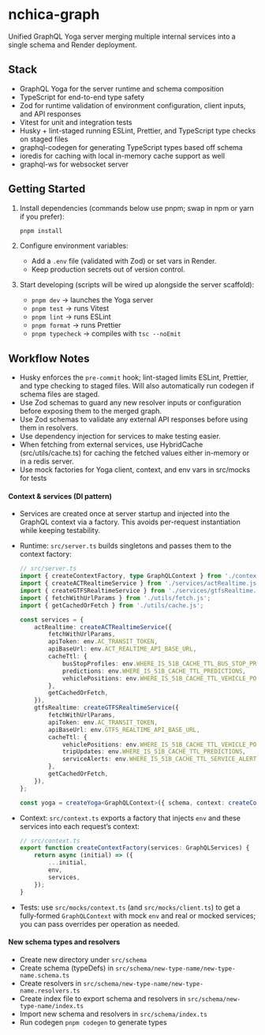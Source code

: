 # nchica-graph

Unified GraphQL Yoga server merging multiple internal services into a single schema and Render deployment.

## Stack

- GraphQL Yoga for the server runtime and schema composition
- TypeScript for end-to-end type safety
- Zod for runtime validation of environment configuration, client inputs, and API responses
- Vitest for unit and integration tests
- Husky + lint-staged running ESLint, Prettier, and TypeScript type checks on staged files
- graphql-codegen for generating TypeScript types based off schema
- ioredis for caching with local in-memory cache support as well
- graphql-ws for websocket server

## Getting Started

1. Install dependencies (commands below use pnpm; swap in npm or yarn if you prefer):

    ```bash
    pnpm install
    ```

2. Configure environment variables:
    - Add a `.env` file (validated with Zod) or set vars in Render.
    - Keep production secrets out of version control.

3. Start developing (scripts will be wired up alongside the server scaffold):
    - `pnpm dev` → launches the Yoga server
    - `pnpm test` → runs Vitest
    - `pnpm lint` → runs ESLint
    - `pnpm format` → runs Prettier
    - `pnpm typecheck` → compiles with `tsc --noEmit`

## Workflow Notes

- Husky enforces the `pre-commit` hook; lint-staged limits ESLint, Prettier, and type checking to staged files. Will also automatically run codegen if schema files are staged.
- Use Zod schemas to guard any new resolver inputs or configuration before exposing them to the merged graph.
- Use Zod schemas to validate any external API responses before using them in resolvers.
- Use dependency injection for services to make testing easier.
- When fetching from external services, use HybridCache (src/utils/cache.ts) for caching the fetched values either in-memory or in a redis server.
- Use mock factories for Yoga client, context, and env vars in src/mocks for tests

#### Context & services (DI pattern)

- Services are created once at server startup and injected into the GraphQL context via a factory. This avoids per-request instantiation while keeping testability.
- Runtime: `src/server.ts` builds singletons and passes them to the context factory:

    ```ts
    // src/server.ts
    import { createContextFactory, type GraphQLContext } from './context.js';
    import { createACTRealtimeService } from './services/actRealtime.js';
    import { createGTFSRealtimeService } from './services/gtfsRealtime.js';
    import { fetchWithUrlParams } from './utils/fetch.js';
    import { getCachedOrFetch } from './utils/cache.js';

    const services = {
        actRealtime: createACTRealtimeService({
            fetchWithUrlParams,
            apiToken: env.AC_TRANSIT_TOKEN,
            apiBaseUrl: env.ACT_REALTIME_API_BASE_URL,
            cacheTtl: {
                busStopProfiles: env.WHERE_IS_51B_CACHE_TTL_BUS_STOP_PROFILES,
                predictions: env.WHERE_IS_51B_CACHE_TTL_PREDICTIONS,
                vehiclePositions: env.WHERE_IS_51B_CACHE_TTL_VEHICLE_POSITIONS,
            },
            getCachedOrFetch,
        }),
        gtfsRealtime: createGTFSRealtimeService({
            fetchWithUrlParams,
            apiToken: env.AC_TRANSIT_TOKEN,
            apiBaseUrl: env.GTFS_REALTIME_API_BASE_URL,
            cacheTtl: {
                vehiclePositions: env.WHERE_IS_51B_CACHE_TTL_VEHICLE_POSITIONS,
                tripUpdates: env.WHERE_IS_51B_CACHE_TTL_PREDICTIONS,
                serviceAlerts: env.WHERE_IS_51B_CACHE_TTL_SERVICE_ALERTS,
            },
            getCachedOrFetch,
        }),
    };

    const yoga = createYoga<GraphQLContext>({ schema, context: createContextFactory(services) });
    ```

- Context: `src/context.ts` exports a factory that injects `env` and these services into each request’s context:
    ```ts
    // src/context.ts
    export function createContextFactory(services: GraphQLServices) {
        return async (initial) => ({
            ...initial,
            env,
            services,
        });
    }
    ```
- Tests: use `src/mocks/context.ts` (and `src/mocks/client.ts`) to get a fully‑formed `GraphQLContext` with mock `env` and real or mocked services; you can pass overrides per operation as needed.

#### New schema types and resolvers

- Create new directory under `src/schema`
- Create schema (typeDefs) in `src/schema/new-type-name/new-type-name.schema.ts`
- Create resolvers in `src/schema/new-type-name/new-type-name.resolvers.ts`
- Create index file to export schema and resolvers in `src/schema/new-type-name/index.ts`
- Import new schema and resolvers in `src/schema/index.ts`
- Run codegen `pnpm codegen` to generate types
